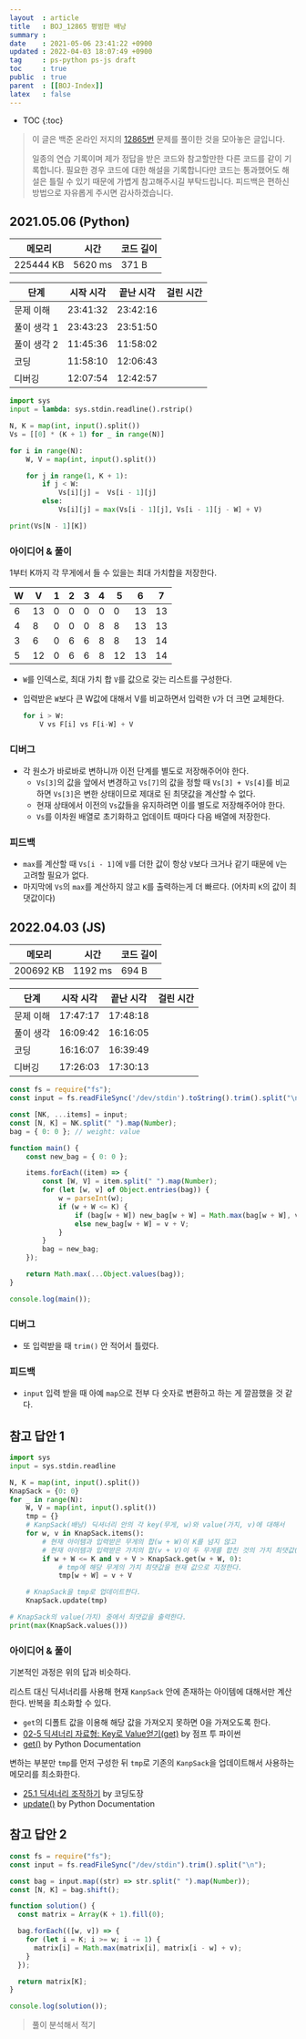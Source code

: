 ```yaml
---
layout  : article
title   : BOJ_12865 평범한 배낭
summary : 
date    : 2021-05-06 23:41:22 +0900
updated : 2022-04-03 18:07:49 +0900
tag     : ps-python ps-js draft
toc     : true
public  : true
parent  : [[BOJ-Index]]
latex   : false
---
```

* TOC
{:toc}

> 이 글은 백준 온라인 저지의 [12865번](https://www.acmicpc.net/problem/12865) 문제를 풀이한 것을 모아놓은 글입니다.
>
> 일종의 연습 기록이며 제가 정답을 받은 코드와 참고할만한 다른 코드를 같이 기록합니다. 필요한 경우 코드에 대한 해설을 기록합니다만 코드는 통과했어도 해설은 틀릴 수 있기 때문에 가볍게 참고해주시길 부탁드립니다. 피드백은 편하신 방법으로 자유롭게 주시면 감사하겠습니다.

## 2021.05.06 (Python)

| 메모리    | 시간    | 코드 길이 |
| --------- | -----   | --------- |
| 225444 KB | 5620 ms | 371 B     |

| 단계        | 시작 시각 | 끝난 시각 | 걸린 시간 |
| ---------   | --------- | --------- | --------- |
| 문제 이해   | 23:41:32  | 23:42:16  |           |
| 풀이 생각 1 | 23:43:23  | 23:51:50  |           |
| 풀이 생각 2 | 11:45:36  | 11:58:02  |           |
| 코딩        | 11:58:10  | 12:06:43  |           |
| 디버깅      | 12:07:54  | 12:42:57  |           |

```python
import sys
input = lambda: sys.stdin.readline().rstrip()

N, K = map(int, input().split())
Vs = [[0] * (K + 1) for _ in range(N)]

for i in range(N):
    W, V = map(int, input().split())

    for j in range(1, K + 1):
        if j < W:
            Vs[i][j] =  Vs[i - 1][j]
        else:
            Vs[i][j] = max(Vs[i - 1][j], Vs[i - 1][j - W] + V)

print(Vs[N - 1][K])
```

### 아이디어 & 풀이

1부터 K까지 각 무게에서 들 수 있을는 최대 가치합을 저장한다.

| W   | V   | 1   | 2   | 3   | 4   | 5   | 6   | 7   |
| --- | --- | --- | --- | --- | --- | --- | --- | --- |
| 6   | 13  | 0   | 0   | 0   | 0   | 0   | 13  | 13  |
| 4   | 8   | 0   | 0   | 0   | 8   | 8   | 13  | 13  |
| 3   | 6   | 0   | 6   | 6   | 8   | 8   | 13  | 14  |
| 5   | 12  | 0   | 6   | 6   | 8   | 12  | 13  | 14  |

* `W`를 인덱스로, 최대 가치 합 `V`를 값으로 갖는 리스트를 구성한다.
* 입력받은 `W`보다 큰 W값에 대해서 V를 비교하면서 입력한 `V`가 더 크면 교체한다.

    ```python
    for i > W:
        V vs F[i] vs F[i-W] + V
    ```

### 디버그

* 각 원소가 바로바로 변하니까 이전 단계를 별도로 저장해주어야 한다.
    * `Vs[3]`의 값을 앞에서 변경하고 `Vs[7]`의 값을 정할 때 `Vs[3] + Vs[4]`를 비교하면 `Vs[3]`은 변한 상태이므로 제대로 된 최댓값을 계산할 수 없다.
    * 현재 상태에서 이전의 `Vs`값들을 유지하려면 이를 별도로 저장해주어야 한다.
    * `Vs`를 이차원 배열로 초기화하고 업데이트 때마다 다음 배열에 저장한다.

### 피드백

* `max`를 계산할 때 `Vs[i - 1]`에 `V`를 더한 값이 항상 `V`보다 크거나 같기 때문에 `V`는 고려할 필요가 없다.
* 마지막에 `Vs`의 `max`를 계산하지 않고 `K`를 출력하는게 더 빠르다. (어차피 `K`의 값이 최댓값이다)

## 2022.04.03 (JS)

| 메모리    | 시간    | 코드 길이 |
| --------- | -----   | --------- |
| 200692 KB | 1192 ms | 694 B     |

| 단계      | 시작 시각 | 끝난 시각 | 걸린 시간 |
| --------- | --------- | --------- | --------- |
| 문제 이해 | 17:47:17  | 17:48:18  |           |
| 풀이 생각 | 16:09:42  | 16:16:05  |           |
| 코딩      | 16:16:07  | 16:39:49  |           |
| 디버깅    | 17:26:03  | 17:30:13  |           |

```js
const fs = require("fs");
const input = fs.readFileSync('/dev/stdin').toString().trim().split("\n");

const [NK, ...items] = input;
const [N, K] = NK.split(" ").map(Number);
bag = { 0: 0 }; // weight: value

function main() {
    const new_bag = { 0: 0 };

    items.forEach((item) => {
        const [W, V] = item.split(" ").map(Number);
        for (let [w, v] of Object.entries(bag)) {
            w = parseInt(w);
            if (w + W <= K) {
                if (bag[w + W]) new_bag[w + W] = Math.max(bag[w + W], v + V);
                else new_bag[w + W] = v + V;
            }
        }
        bag = new_bag;
    });

    return Math.max(...Object.values(bag));
}

console.log(main());
```

### 디버그

* 또 입력받을 때 `trim()` 안 적어서 틀렸다.

### 피드백

* `input` 입력 받을 때 아예 `map`으로 전부 다 숫자로 변환하고 하는 게 깔끔했을 것 같다.

## 참고 답안 1

```python
import sys
input = sys.stdin.readline

N, K = map(int, input().split())
KnapSack = {0: 0}
for _ in range(N):
    W, V = map(int, input().split())
    tmp = {}
    # KanpSack(배낭) 딕셔너리 안의 각 key(무게, w)와 value(가치, v)에 대해서
    for w, v in KnapSack.items():
        # 현재 아이템과 입력받은 무게의 합(w + W)이 K를 넘지 않고
        # 현재 아이템과 입력받은 가치의 합(v + V)이 두 무게를 합친 것의 가치 최댓값(KanpSack[w + W])보다 크면
        if w + W <= K and v + V > KnapSack.get(w + W, 0): 
            # tmp에 해당 무게의 가치 최댓값을 현재 값으로 지정한다.
            tmp[w + W] = v + V

    # KnapSack을 tmp로 업데이트한다.
    KnapSack.update(tmp)

# KnapSack의 value(가치) 중에서 최댓값을 출력한다.
print(max(KnapSack.values()))
```

### 아이디어 & 풀이

기본적인 과정은 위의 답과 비슷하다.

리스트 대신 딕셔너리를 사용해 현재 `KanpSack` 안에 존재하는 아이템에 대해서만 계산한다. 반복을 최소화할 수 있다.

* `get`의 디폴트 값을 이용해 해당 값을 가져오지 못하면 0을 가져오도록 한다.
* [02-5 딕셔너리 자료형: Key로 Value얻기(get)](https://wikidocs.net/16#key-valueget) by 점프 투 파이썬
* [get()](https://docs.python.org/3/library/stdtypes.html#dict.get) by Python Documentation

변하는 부분만 `tmp`를 먼저 구성한 뒤 `tmp`로 기존의 `KanpSack`을 업데이트해서 사용하는 메모리를 최소화한다.

* [25.1 딕셔너리 조작하기](https://dojang.io/mod/page/view.php?id=2307) by 코딩도장
* [update()](https://docs.python.org/3/library/stdtypes.html#dict.update) by Python Documentation

## 참고 답안 2

```js
const fs = require("fs");
const input = fs.readFileSync("/dev/stdin").trim().split("\n");

const bag = input.map((str) => str.split(" ").map(Number));
const [N, K] = bag.shift();

function solution() {
  const matrix = Array(K + 1).fill(0);

  bag.forEach(([w, v]) => {
    for (let i = K; i >= w; i -= 1) {
      matrix[i] = Math.max(matrix[i], matrix[i - w] + v);
    }
  });

  return matrix[K];
}

console.log(solution());
```

> 풀이 분석해서 적기
